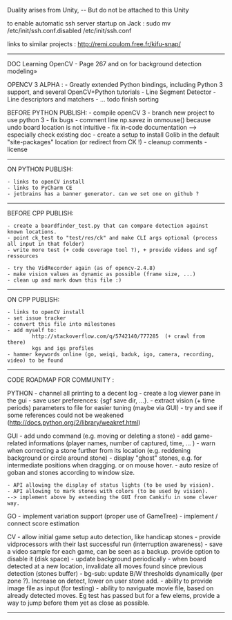 
Duality arises from Unity, -- But do not be attached to this Unity

to enable automatic ssh server startup on Jack :
sudo mv /etc/init/ssh.conf.disabled /etc/init/ssh.conf

links to similar projects : http://remi.coulom.free.fr/kifu-snap/

---------------------------------------------------------------------------------------------------

DOC Learning OpenCV
    - Page 267 and on for background detection modeling»

OPENCV 3 ALPHA :
    - Greatly extended Python bindings, including Python 3 support, and several OpenCV+Python tutorials
    - Line Segment Detector
    - Line descriptors and matchers
    - ... todo finish sorting

BEFORE PYTHON PUBLISH:
    - compile openCV 3
    - branch new project to use python 3
    - fix bugs
    - comment line np.savez in onmouse()  because undo board location is not intuitive
    - fix in-code documentation  --> especially check existing doc
    - create a setup to install Golib in the default "site-packages" location (or redirect from CK !)
    - cleanup comments
    - license

---------------------------------------------------------------------------------------------------

ON PYTHON PUBLISH:

    - links to openCV install
    - links to PyCharm CE
    - jetbrains has a banner generator. can we set one on github ?

---------------------------------------------------------------------------------------------------

BEFORE CPP PUBLISH:

    - create a boardfinder_test.py that can compare detection against known locations.
    - point ck_test to "test/res/ck" and make CLI args optional (process all input in that folder)
    - write more test (+ code coverage tool ?), + provide videos and sgf ressources

    - try the VidRecorder again (as of opencv-2.4.8)
    - make vision values as dynamic as possible (frame size, ...)
    - clean up and mark down this file :)

---------------------------------------------------------------------------------------------------

ON CPP PUBLISH:

    - links to openCV install
    - set issue tracker
    - convert this file into milestones
    - add myself to:
            http://stackoverflow.com/q/5742140/777285  (+ crawl from there)
            kgs and igs profiles
    - hammer keywords online (go, weiqi, baduk, igo, camera, recording, video) to be found

---------------------------------------------------------------------------------------------------

CODE ROADMAP FOR COMMUNITY :

PYTHON
    - channel all printing to a decent log
    - create a log viewer pane in the gui
    - save user preferences: {sgf save dir, ...}.
    - extract vision (+ time periods) parameters to file for easier tuning (maybe via GUI)
    - try and see if some references could not be weakened  (http://docs.python.org/2/library/weakref.html)

GUI
    - add undo command (e.g. moving or deleting a stone)
    - add game-related informations (player names, number of captured, time, ... )
    - warn when correcting a stone further from its location (e.g. reddening background or circle around stone)
    - display "ghost" stones, e.g. for intermediate positions when dragging. or on mouse hover.
    - auto resize of goban and stones according to window size.

    - API allowing the display of status lights (to be used by vision).
    - API allowing to mark stones with colors (to be used by vision).
    --> implement above by extending the GUI from Camkifu in some clever way.

GO
    - implement variation support (proper use of GameTree)
    - implement / connect score estimation

CV
    - allow initial game setup auto detection, like handicap stones
    - provide vidprocessors with their last successful run (interruption awareness)
    - save a video sample for each game, can be seen as a backup. provide option to disable it (disk space)
    - update background periodically
    - when board detected at a new location, invalidate all moves found since previous detection (stones buffer)
    - bg-sub: update B/W thresholds dynamically (per zone ?). Increase on detect, lower on user stone add.
    - ability to provide image file as input (for testing)
    - ability to naviguate movie file, based on already detected moves. Eg test has passed but for a few elems, provide a way to jump before them yet as close as possible.

---------------------------------------------------------------------------------------------------

